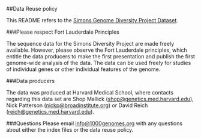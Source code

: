 ##Data Reuse policy

This README refers to the [Simons Genome Diversity Project Dataset](https://www.simonsfoundation.org/life-sciences/simons-genome-diversity-project-dataset/).

###Please respect Fort Lauderdale Principles

The sequence data for the Simons Diversity Project are made freely available. However, please observe the Fort Lauderdale principles, which entitle the data producers to make the first presentation and publish the first genome-wide analysis of the data. The data can be used freely for studies of individual genes or other individual features of the genome.

###Data producers

The data was produced at Harvard Medical School, where contacts regarding this data set are Shop Mallick (shop@genetics.med.harvard.edu), Nick Patterson (nickp@broadinstitute.org)  or David Reich (reich@genetics.med.harvard.edu).

###Questions
Please email info@1000genomes.org with any questions about either the index files or the data reuse policy.
